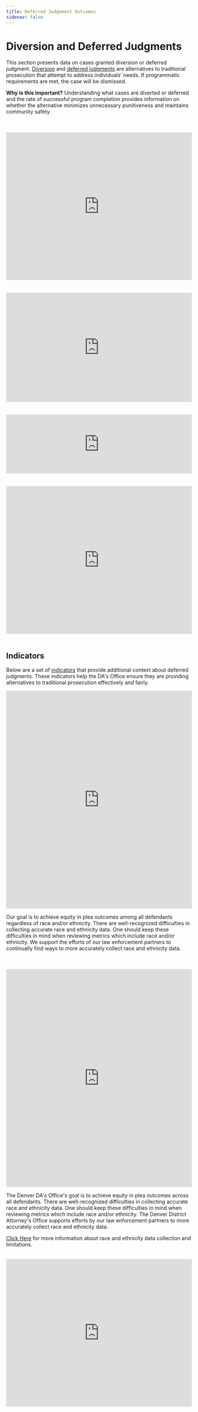 ```yaml
---
title: Deferred Judgement Outcomes
sidenav: false
---
```

# Diversion and Deferred Judgments

This section presents data on cases granted diversion or deferred judgment. <a href="/technical-notes#diversion">Diversion</a> and <a href="/technical-notes#deferred">deferred judgments</a> are alternatives to traditional prosecution that attempt to address individuals’ needs. If programmatic requirements are met, the case will be dismissed.

**Why is this important?** Understanding what cases are diverted or deferred and the rate of successful program completion provides information on whether the alternative minimizes unnecessary punitiveness and maintains community safety.

<br>

<br>

<iframe title="Number of Diversion Cases Accepted, by Year" aria-label="Stacked Column Chart" id="datawrapper-chart-nBONZ" src="https://datawrapper.dwcdn.net/nBONZ/" scrolling="no" frameborder="0" style="width: 0; min-width: 100% !important; border: none;" height="400"></iframe><script type="text/javascript">!function(){"use strict";window.addEventListener("message",(function(e){if(void 0!==e.data["datawrapper-height"]){var t=document.querySelectorAll("iframe");for(var a in e.data["datawrapper-height"])for(var r=0;r<t.length;r++){if(t[r].contentWindow===e.source)t[r].style.height=e.data["datawrapper-height"][a]+"px"}}}))}();
</script> <br>

<br>

<br>

<iframe title="Individuals Diverted, by Race/Ethnicity" aria-label="Multiple Donuts" id="datawrapper-chart-5a3y3" src="https://datawrapper.dwcdn.net/5a3y3/1/" scrolling="no" frameborder="0" style="width: 0; min-width: 100% !important; border: none;" height="296"></iframe><script type="text/javascript">!function(){"use strict";window.addEventListener("message",(function(e){if(void 0!==e.data["datawrapper-height"]){var t=document.querySelectorAll("iframe");for(var a in e.data["datawrapper-height"])for(var r=0;r<t.length;r++){if(t[r].contentWindow===e.source)t[r].style.height=e.data["datawrapper-height"][a]+"px"}}}))}();
</script> <br>

<br>

<br>

<iframe title="Successful Diversion Completions" aria-label="Table" id="datawrapper-chart-J4AHJ" src="https://datawrapper.dwcdn.net/J4AHJ/3/" scrolling="no" frameborder="0" style="width: 0; min-width: 100% !important; border: none;" height="160"></iframe><script type="text/javascript">!function(){"use strict";window.addEventListener("message",(function(e){if(void 0!==e.data["datawrapper-height"]){var t=document.querySelectorAll("iframe");for(var a in e.data["datawrapper-height"])for(var r=0;r<t.length;r++){if(t[r].contentWindow===e.source)t[r].style.height=e.data["datawrapper-height"][a]+"px"}}}))}();
</script> <br>

<br>

<br>

<iframe title="Number of Felony Cases Receiving Deferred Judgment, by Quarter" aria-label="Interactive line chart" id="datawrapper-chart-z6db6" src="https://datawrapper.dwcdn.net/z6db6/" scrolling="no" frameborder="0" style="width: 0; min-width: 100% !important; border: none;" height="400"></iframe><script type="text/javascript">!function(){"use strict";window.addEventListener("message",(function(e){if(void 0!==e.data["datawrapper-height"]){var t=document.querySelectorAll("iframe");for(var a in e.data["datawrapper-height"])for(var r=0;r<t.length;r++){if(t[r].contentWindow===e.source)t[r].style.height=e.data["datawrapper-height"][a]+"px"}}}))}();
</script> <br>

<br>

## Indicators

Below are a set of <a href="/technical-notes#indicators">indicators</a>  that provide additional context about deferred judgments. These indicators help the DA's Office ensure they are providing alternatives to traditional prosecution effectively and fairly.

<iframe title="Deferred Judgment Differences by Defendant Race/Ethnicity - Black Defendants" aria-label="Bullet Bars" id="datawrapper-chart-l2U22" src="https://datawrapper.dwcdn.net/l2U22/" scrolling="no" frameborder="0" style="width: 0; min-width: 100% !important; border: none;" height="590"></iframe><script type="text/javascript">!function(){"use strict";window.addEventListener("message",(function(e){if(void 0!==e.data["datawrapper-height"]){var t=document.querySelectorAll("iframe");for(var a in e.data["datawrapper-height"])for(var r=0;r<t.length;r++){if(t[r].contentWindow===e.source)t[r].style.height=e.data["datawrapper-height"][a]+"px"}}}))}();
</script> 

<br>

Our goal is to achieve equity in plea outcomes among all defendants regardless of race and/or ethnicity. There are well-recognized difficulties in collecting accurate race and ethnicity data. One should keep these difficulties in mind when reviewing metrics which include race and/or ethnicity. We support the efforts of our law enforcement partners to continually find ways to more accurately collect race and ethnicity data.

<br>

<br>

<iframe title="Deferred Judgment Differences by Defendant Race/Ethnicity - Hispanic Defendants" aria-label="Bullet Bars" id="datawrapper-chart-cbcBh" src="https://datawrapper.dwcdn.net/cbcBh/" scrolling="no" frameborder="0" style="width: 0; min-width: 100% !important; border: none;" height="590"></iframe><script type="text/javascript">!function(){"use strict";window.addEventListener("message",(function(e){if(void 0!==e.data["datawrapper-height"]){var t=document.querySelectorAll("iframe");for(var a in e.data["datawrapper-height"])for(var r=0;r<t.length;r++){if(t[r].contentWindow===e.source)t[r].style.height=e.data["datawrapper-height"][a]+"px"}}}))}();
</script> <br>

The Denver DA's Office's goal is to achieve equity in plea outcomes across all defendants. There are well-recognized difficulties in collecting accurate race and ethnicity data. One should keep these difficulties in mind when reviewing metrics which include race and/or ethnicity. The Denver District Attorney's Office supports efforts by our law enforcement partners to more accurately collect race and ethnicity data.

<a href="/defendant_characteristics#R/E indicators">Click Here</a> for more information about race and ethnicity data collection and limitations.

<br>

<!--

<iframe title="Percent of Deferred Judgments with Successful Completion" aria-label="Interactive area chart" id="datawrapper-chart-jzE1Y" src="https://datawrapper.dwcdn.net/jzE1Y/" scrolling="no" frameborder="0" style="width: 0; min-width: 100% !important; border: none;" height="400"></iframe><script type="text/javascript">!function(){"use strict";window.addEventListener("message",(function(e){if(void 0!==e.data["datawrapper-height"]){var t=document.querySelectorAll("iframe");for(var a in e.data["datawrapper-height"])for(var r=0;r<t.length;r++){if(t[r].contentWindow===e.source)t[r].style.height=e.data["datawrapper-height"][a]+"px"}}}))}();
</script> <br>

<br>

\\\\\\\\\\*\\\\\\\\\\*\\\\\\\\\\\[This metric does not appear accurate and does not include data past Q1 2020.]\\\\\\\\\\*\\\\\\\\\\*

<br>

\-->

<iframe title="Recidivism After Deferred Judgment" aria-label="Interactive line chart" id="datawrapper-chart-fbJGP" src="https://datawrapper.dwcdn.net/fbJGP/" scrolling="no" frameborder="0" style="width: 0; min-width: 100% !important; border: none;" height="400"></iframe><script type="text/javascript">!function(){"use strict";window.addEventListener("message",(function(e){if(void 0!==e.data["datawrapper-height"]){var t=document.querySelectorAll("iframe");for(var a in e.data["datawrapper-height"])for(var r=0;r<t.length;r++){if(t[r].contentWindow===e.source)t[r].style.height=e.data["datawrapper-height"][a]+"px"}}}))}();
</script> <br>

<br>